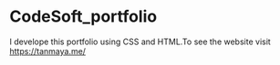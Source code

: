 # CodeSoft_portfolio
I develope this portfolio using CSS and HTML.To see the website visit https://tanmaya.me/
